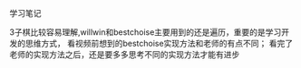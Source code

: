 ﻿学习笔记

3子棋比较容易理解,willwin和bestchoise主要用到的还是遍历，重要的是学习开发的思维方式，
看视频前想到的bestchoise实现方法和老师的有点不同；
看完了老师的实现方法之后，还是要多多思考不同的实现方法才能有进步